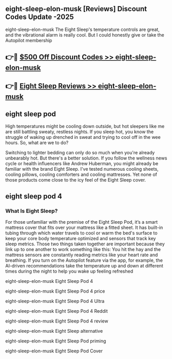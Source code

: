 ## eight-sleep-elon-musk [Reviews​] Discount Codes Update -2025

eight-sleep-elon-musk The Eight Sleep's temperature controls are great, and the vibrational alarm is really cool. But I could honestly give or take the Autopilot membership

## 👉🔴 [$500 Off Discount Codes >> eight-sleep-elon-musk](http://download.freeplayer.one?title=eight-sleep-elon-musk&ref=18-ES)

## 👉🔴 [Eight Sleep Reviews >> eight-sleep-elon-musk](http://download.freeplayer.one?title=eight-sleep-elon-musk&ref=18-ES)

## eight sleep pod

High temperatures might be cooling down outside, but hot sleepers like me are still battling sweaty, restless nights. If you sleep hot, you know the struggle of waking up drenched in sweat and trying to cool off in the wee hours. So, what are we to do?

Switching to lighter bedding can only do so much when you're already unbearably hot. But there's a better solution. If you follow the wellness news cycle or health influencers like Andrew Huberman, you might already be familiar with the brand Eight Sleep. I've tested numerous cooling sheets, cooling pillows, cooling comforters and cooling mattresses. Yet none of those products come close to the icy feel of the Eight Sleep cover.

## eight sleep pod 4

### What Is Eight Sleep?

For those unfamiliar with the premise of the Eight Sleep Pod, it’s a smart mattress cover that fits over your mattress like a fitted sheet. It has built-in tubing through which water travels to cool or warm the bed's surface to keep your core body temperature optimized and sensors that track key sleep metrics. Those two things taken together are important because they link up to one another to work something like this: You hit the hay and the mattress sensors are constantly reading metrics like your heart rate and breathing. If you turn on the Autopilot feature via the app, for example, the AI-driven recommendations take the temperature up and down at different times during the night to help you wake up feeling refreshed

eight-sleep-elon-musk Eight Sleep Pod 4

eight-sleep-elon-musk Eight Sleep Pod 4 price

eight-sleep-elon-musk Eight Sleep Pod 4 Ultra

eight-sleep-elon-musk Eight Sleep Pod 4 Reddit

eight-sleep-elon-musk Eight Sleep Pod 4 review

eight-sleep-elon-musk Eight Sleep alternative

eight-sleep-elon-musk Eight Sleep Pod priming

eight-sleep-elon-musk Eight Sleep Pod Cover